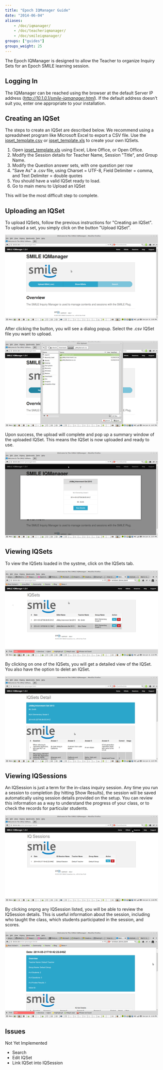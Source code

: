 ```yaml
---
title: "Epoch IQManager Guide"
date: "2014-06-04"
aliases:
    - /doc/iqmanager/
    - /doc/teacheriqmanager/
    - /doc/smileiqmanager/
groups: ["guides"]
groups_weight: 25
---
```


The Epoch IQManager is designed to allow the Teacher to organize Inquiry Sets for an Epoch SMILE learning session.

## Logging In

The IQManager can be reached using the browser at the default Server IP address (*http://10.1.0.1/smile-iqmanager.html*).  If the default address doesn't suit you, enter one appropriate to your installation.

## Creating an IQSet

The steps to create an IQSet are described below.  We recommend using a spreadsheet program like Microsoft Excel to export a CSV file.  Use the [iqset_template.csv](/static/assets/iqset_template.csv) or [iqset_template.xls](/static/assets/iqset_template.xls) to create your own IQSets.

1. Open [iqset_template.xls](/static/assets/iqset_template.xls) using Excel, Libre Office, or Open Office.
1. Modify the Session details for Teacher Name, Session "Title", and Group Name.
1. Modify the Question answer sets, with one question per row
1. "Save As" a .csv file, using Charset = UTF-8, Field Delimiter = comma, and Text Delimiter = double quotes
1. You should have a valid IQSet ready to load.
1. Go to main menu to Upload an IQSet

This will be the most difficult step to complete.

## Uploading an IQSet

To upload IQSets, follow the previous instructions for "Creating an IQSet".  To upload a set, you simply click on the button "Upload IQSet".

![IQManager Menu](/static/img/iqmanager-menu.png)

After clicking the button, you will see a dialog popup.  Select the .csv IQSet file you want to upload.

![IQManager IQset Upload](/static/img/iqmanager-upload.png)

Upon success, the upload will complete and pop up a summary window of the uploaded IQSet.  This means the IQSet is now uploaded and ready to use.

![IQManager IQset Upload](/static/img/iqmanager-upload2.png)

## Viewing IQSets

To view the IQSets loaded in the systme, click on the IQSets tab.  

![IQManager IQset Upload](/static/img/iqmanager-iqsets.png)

By clicking on one of the IQSets, you will get a detailed view of the IQSet.  You also have the option to delet an IQSet.

![IQManager IQset Upload](/static/img/iqmanager-iqsetdetail.png)

## Viewing IQSessions

An IQSession is just a term for the in-class inquiry session.  Any time you run a session to completion (by hitting Show Results), the session will be saved automatically using session details provided on the setup.  You can review this information as a way to understand the progress of your class, or to check the records for particular students.

![IQManager IQSessions](/static/img/iqmanager-iqsessions.png)

By clicking onpng any IQSession listed, you will be able to review the IQSession details.  This is useful information about the session, including who taught the class, which students participated in the session, and scores. 

![IQManager IQSession Details](/static/img/iqmanager-iqsessiondetail.png)

## Issues

Not Yet Implemented

* Search
* Edit IQSet
* Link IQSet into IQSession 